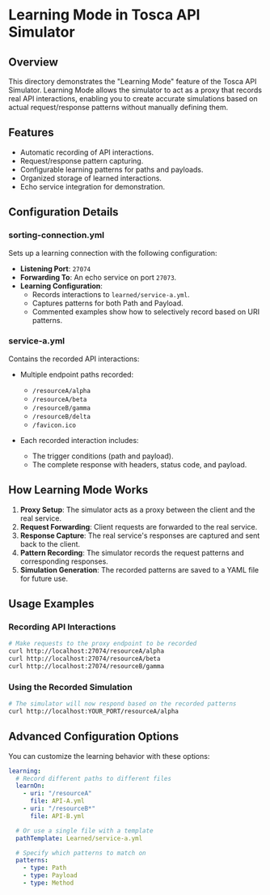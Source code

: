 # Learning Mode in Tosca API Simulator

## Overview

This directory demonstrates the "Learning Mode" feature of the Tosca API Simulator. Learning Mode allows the simulator to act as a proxy that records real API interactions, enabling you to create accurate simulations based on actual request/response patterns without manually defining them.

## Features

- Automatic recording of API interactions.
- Request/response pattern capturing.
- Configurable learning patterns for paths and payloads.
- Organized storage of learned interactions.
- Echo service integration for demonstration.

## Configuration Details

### sorting-connection.yml

Sets up a learning connection with the following configuration:

- **Listening Port**: `27074`
- **Forwarding To**: An echo service on port `27073`.
- **Learning Configuration**:
  - Records interactions to `learned/service-a.yml`.
  - Captures patterns for both Path and Payload.
  - Commented examples show how to selectively record based on URI patterns.

### service-a.yml

Contains the recorded API interactions:

- Multiple endpoint paths recorded:
  - `/resourceA/alpha`
  - `/resourceA/beta`
  - `/resourceB/gamma`
  - `/resourceB/delta`
  - `/favicon.ico`

- Each recorded interaction includes:
  - The trigger conditions (path and payload).
  - The complete response with headers, status code, and payload.

## How Learning Mode Works

1. **Proxy Setup**: The simulator acts as a proxy between the client and the real service.
2. **Request Forwarding**: Client requests are forwarded to the real service.
3. **Response Capture**: The real service's responses are captured and sent back to the client.
4. **Pattern Recording**: The simulator records the request patterns and corresponding responses.
5. **Simulation Generation**: The recorded patterns are saved to a YAML file for future use.

## Usage Examples

### Recording API Interactions

```bash
# Make requests to the proxy endpoint to be recorded
curl http://localhost:27074/resourceA/alpha
curl http://localhost:27074/resourceA/beta
curl http://localhost:27074/resourceB/gamma
```

### Using the Recorded Simulation

```bash
# The simulator will now respond based on the recorded patterns
curl http://localhost:YOUR_PORT/resourceA/alpha
```

## Advanced Configuration Options

You can customize the learning behavior with these options:

```yaml
learning:
  # Record different paths to different files
  learnOn:
    - uri: "/resourceA"
      file: API-A.yml
    - uri: "/resourceB*"
      file: API-B.yml

  # Or use a single file with a template
  pathTemplate: Learned/service-a.yml

  # Specify which patterns to match on
  patterns:
    - type: Path
    - type: Payload
    - type: Method
```
